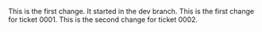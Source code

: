 This is the first change. It started in the dev branch.
This is the first change for ticket 0001.
This is the second change for ticket 0002.

